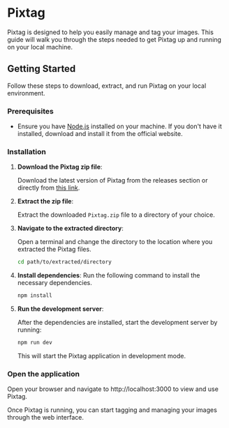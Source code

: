# Pixtag

Pixtag is designed to help you easily manage and tag your images. This guide will walk you through the steps needed to get Pixtag up and running on your local machine.

## Getting Started

Follow these steps to download, extract, and run Pixtag on your local environment.

### Prerequisites

- Ensure you have [Node.js](https://nodejs.org/) installed on your machine. If you don't have it installed, download and install it from the official website.

### Installation

1. **Download the Pixtag zip file**:

   Download the latest version of Pixtag from the releases section or directly from [this link](URL_TO_Pixtag.zip).

2. **Extract the zip file**:

   Extract the downloaded `Pixtag.zip` file to a directory of your choice.

3. **Navigate to the extracted directory**:

   Open a terminal and change the directory to the location where you extracted the Pixtag files.

   ```bash
   cd path/to/extracted/directory
   
4. **Install dependencies**:
   Run the following command to install the necessary dependencies.

   ```bash
   npm install
   
5. **Run the development server**:
   
   After the dependencies are installed, start the development server by running:
   
   ```bash
   npm run dev
   ```
   This will start the Pixtag application in development mode.

### Open the application

Open your browser and navigate to http://localhost:3000 to view and use Pixtag.

Once Pixtag is running, you can start tagging and managing your images through the web interface.

